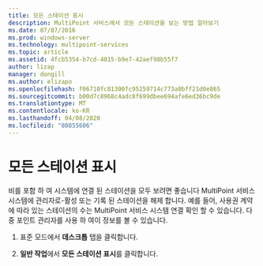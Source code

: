 ```yaml
---
title: 모든 스테이션 표시
description: MultiPoint 서비스에서 모든 스테이션을 보는 방법 알아보기
ms.date: 07/07/2016
ms.prod: windows-server
ms.technology: multipoint-services
ms.topic: article
ms.assetid: 4fcb5354-b7cd-4015-b9e7-42aef98b55f7
author: lizap
manager: dongill
ms.author: elizapo
ms.openlocfilehash: f06710fc81300fc95259714c773a0bff21d0e865
ms.sourcegitcommit: b00d7c8968c4adc8f699dbee694afe6ed36bc9de
ms.translationtype: MT
ms.contentlocale: ko-KR
ms.lasthandoff: 04/08/2020
ms.locfileid: "80855606"
---
```

# <a name="show-all-stations"></a>모든 스테이션 표시
비를 포함 하 여 시스템에 연결 된 스테이션을 모두 보려면 좋습니다 MultiPoint 서비스 시스템에 관리자로\-활성 또는 기록 된 스테이션을 해제 합니다. 예를 들어, 사용권 계약에 따라 있는 스테이션의 수는 MultiPoint 서비스 시스템 연결 확인 할 수 있습니다. 다중 포인트 관리자를 사용 하 여이 정보를 볼 수 있습니다.  
  
1.  표준 모드에서 **데스크톱** 탭을 클릭합니다.  
  
2.  **일반 작업**에서 **모든 스테이션 표시**를 클릭합니다.